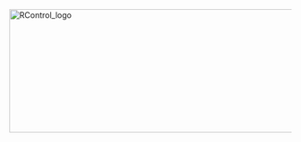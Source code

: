 
<img src="http://digiua.com/wp-content/uploads/2015/12/RControl_logo.png" alt="RControl_logo" height="221" width="770">
